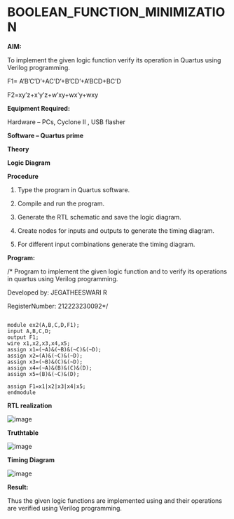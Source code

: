 # BOOLEAN_FUNCTION_MINIMIZATION

**AIM:**

To implement the given logic function verify its operation in Quartus using Verilog programming.

F1= A’B’C’D’+AC’D’+B’CD’+A’BCD+BC’D 

F2=xy’z+x’y’z+w’xy+wx’y+wxy

**Equipment Required:**

Hardware – PCs, Cyclone II , USB flasher

**Software – Quartus prime**

**Theory**

**Logic Diagram**

**Procedure**

1.	Type the program in Quartus software.

2.	Compile and run the program.

3.	Generate the RTL schematic and save the logic diagram.

4.	Create nodes for inputs and outputs to generate the timing diagram.

5.	For different input combinations generate the timing diagram.


**Program:**

/* Program to implement the given logic function and to verify its operations in quartus using Verilog programming. 

Developed by: JEGATHEESWARI R

RegisterNumber: 212223230092*/

```

module ex2(A,B,C,D,F1);
input A,B,C,D;
output F1;
wire x1,x2,x3,x4,x5;
assign x1=(~A)&(~B)&(~C)&(~D);
assign x2=(A)&(~C)&(~D);
assign x3=(~B)&(C)&(~D);
assign x4=(~A)&(B)&(C)&(D);
assign x5=(B)&(~C)&(D);

assign F1=x1|x2|x3|x4|x5;
endmodule

```

**RTL realization**

![image](https://github.com/Jegatheeswarir/BOOLEAN_FUNCTION_MINIMIZATION/assets/144871077/6033d722-2ea5-430a-aa78-0fda51935510)

**Truthtable**

![image](https://github.com/Jegatheeswarir/BOOLEAN_FUNCTION_MINIMIZATION/assets/144871077/68f1f4b8-24b8-4069-b6df-b1f2afc09a89)

**Timing Diagram**

![image](https://github.com/Jegatheeswarir/BOOLEAN_FUNCTION_MINIMIZATION/assets/144871077/709010a0-383f-4ff8-9023-b61016cfed15)

**Result:**

Thus the given logic functions are implemented using and their operations are verified using Verilog programming.

